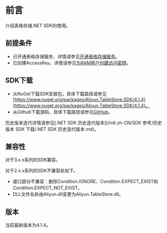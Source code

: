 # 前言

介绍表格存储.NET SDK的使用。

## 前提条件

-   已开通表格存储服务，详情请参见[开通表格存储服务](/intl.zh-CN/快速入门/开通表格存储服务.md)。
-   已创建AccessKey，详情请参见[为RAM用户创建访问密钥](/intl.zh-CN/安全设置/访问密钥/为RAM用户创建访问密钥.md)。

## SDK下载

-   从NuGet下载SDK安装包，具体下载路径请参见[https://www.nuget.org/packages/Aliyun.TableStore.SDK/4.1.4](https://www.nuget.org/packages/Aliyun.TableStore.SDK/4.1.4)。
-   从Github下载源码，具体下载路径请参见[GitHub](https://github.com/aliyun/aliyun-tablestore-csharp-sdk)。

历史版本迭代详情请参见[.NET SDK 历史迭代版本](/intl.zh-CN/SDK 参考/历史版本 SDK 下载/.NET SDK 历史迭代版本.md)。

## 兼容性

对于3.x.x系列的SDK兼容。

对于2.x.x系列的SDK不兼容处如下。

-   接口部分不兼容：删除Condition.IGNORE、Condition.EXPECT\_EXIST和Condition.EXPECT\_NOT\_EXIST。
-   DLL文件名称由Aliyun.dll变更为Aliyun.TableStore.dll。

## 版本

当前最新版本为4.1.4。

